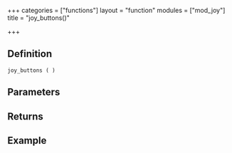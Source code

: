 +++
categories = ["functions"]
layout = "function"
modules = ["mod_joy"]
title = "joy_buttons()"

+++

## Definition

    joy_buttons ( )

## Parameters

## Returns

## Example
